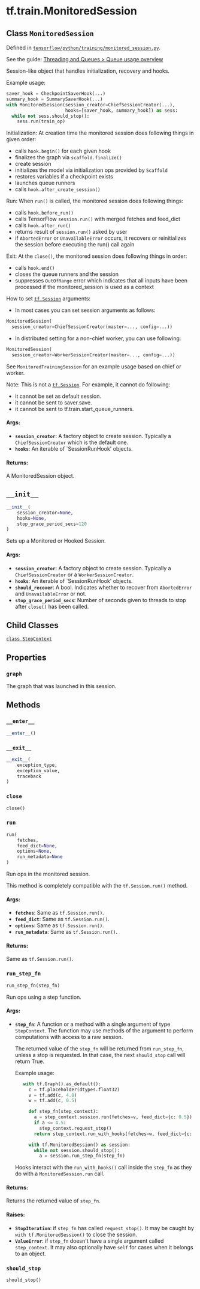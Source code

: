 <div itemscope itemtype="http://developers.google.com/ReferenceObject">
<meta itemprop="name" content="tf.train.MonitoredSession" />
<meta itemprop="path" content="Stable" />
<meta itemprop="property" content="StepContext"/>
<meta itemprop="property" content="graph"/>
<meta itemprop="property" content="__enter__"/>
<meta itemprop="property" content="__exit__"/>
<meta itemprop="property" content="__init__"/>
<meta itemprop="property" content="close"/>
<meta itemprop="property" content="run"/>
<meta itemprop="property" content="run_step_fn"/>
<meta itemprop="property" content="should_stop"/>
</div>

# tf.train.MonitoredSession

## Class `MonitoredSession`





Defined in [`tensorflow/python/training/monitored_session.py`](https://www.tensorflow.org/code/tensorflow/python/training/monitored_session.py).

See the guide: [Threading and Queues > Queue usage overview](../../../../api_guides/python/threading_and_queues.md#Queue_usage_overview)

Session-like object that handles initialization, recovery and hooks.

Example usage:

```python
saver_hook = CheckpointSaverHook(...)
summary_hook = SummarySaverHook(...)
with MonitoredSession(session_creator=ChiefSessionCreator(...),
                      hooks=[saver_hook, summary_hook]) as sess:
  while not sess.should_stop():
    sess.run(train_op)
```

Initialization: At creation time the monitored session does following things
in given order:

* calls `hook.begin()` for each given hook
* finalizes the graph via `scaffold.finalize()`
* create session
* initializes the model via initialization ops provided by `Scaffold`
* restores variables if a checkpoint exists
* launches queue runners
* calls `hook.after_create_session()`

Run: When `run()` is called, the monitored session does following things:

* calls `hook.before_run()`
* calls TensorFlow `session.run()` with merged fetches and feed_dict
* calls `hook.after_run()`
* returns result of `session.run()` asked by user
* if `AbortedError` or `UnavailableError` occurs, it recovers or
  reinitializes the session before executing the run() call again


Exit: At the `close()`, the monitored session does following things in order:

* calls `hook.end()`
* closes the queue runners and the session
* suppresses `OutOfRange` error which indicates that all inputs have been
  processed if the monitored_session is used as a context

How to set <a href="../../tf/Session.md"><code>tf.Session</code></a> arguments:

* In most cases you can set session arguments as follows:

```python
MonitoredSession(
  session_creator=ChiefSessionCreator(master=..., config=...))
```

* In distributed setting for a non-chief worker, you can use following:

```python
MonitoredSession(
  session_creator=WorkerSessionCreator(master=..., config=...))
```

See `MonitoredTrainingSession` for an example usage based on chief or worker.

Note: This is not a <a href="../../tf/Session.md"><code>tf.Session</code></a>. For example, it cannot do following:

* it cannot be set as default session.
* it cannot be sent to saver.save.
* it cannot be sent to tf.train.start_queue_runners.

#### Args:

* <b>`session_creator`</b>: A factory object to create session. Typically a
    `ChiefSessionCreator` which is the default one.
* <b>`hooks`</b>: An iterable of `SessionRunHook' objects.


#### Returns:

A MonitoredSession object.

<h2 id="__init__"><code>__init__</code></h2>

``` python
__init__(
    session_creator=None,
    hooks=None,
    stop_grace_period_secs=120
)
```

Sets up a Monitored or Hooked Session.

#### Args:

* <b>`session_creator`</b>: A factory object to create session. Typically a
    `ChiefSessionCreator` or a `WorkerSessionCreator`.
* <b>`hooks`</b>: An iterable of `SessionRunHook' objects.
* <b>`should_recover`</b>: A bool. Indicates whether to recover from `AbortedError`
    and `UnavailableError` or not.
* <b>`stop_grace_period_secs`</b>: Number of seconds given to threads to stop after
    `close()` has been called.



## Child Classes
[`class StepContext`](../../tf/train/MonitoredSession/StepContext.md)

## Properties

<h3 id="graph"><code>graph</code></h3>

The graph that was launched in this session.



## Methods

<h3 id="__enter__"><code>__enter__</code></h3>

``` python
__enter__()
```



<h3 id="__exit__"><code>__exit__</code></h3>

``` python
__exit__(
    exception_type,
    exception_value,
    traceback
)
```



<h3 id="close"><code>close</code></h3>

``` python
close()
```



<h3 id="run"><code>run</code></h3>

``` python
run(
    fetches,
    feed_dict=None,
    options=None,
    run_metadata=None
)
```

Run ops in the monitored session.

This method is completely compatible with the `tf.Session.run()` method.

#### Args:

* <b>`fetches`</b>: Same as `tf.Session.run()`.
* <b>`feed_dict`</b>: Same as `tf.Session.run()`.
* <b>`options`</b>: Same as `tf.Session.run()`.
* <b>`run_metadata`</b>: Same as `tf.Session.run()`.


#### Returns:

Same as `tf.Session.run()`.

<h3 id="run_step_fn"><code>run_step_fn</code></h3>

``` python
run_step_fn(step_fn)
```

Run ops using a step function.

#### Args:

* <b>`step_fn`</b>: A function or a method with a single argument of type
    `StepContext`.  The function may use methods of the argument to
    perform computations with access to a raw session.

    The returned value of the `step_fn` will be returned from `run_step_fn`,
    unless a stop is requested.  In that case, the next `should_stop` call
    will return True.

    Example usage:

    ```python
       with tf.Graph().as_default():
         c = tf.placeholder(dtypes.float32)
         v = tf.add(c, 4.0)
         w = tf.add(c, 0.5)

         def step_fn(step_context):
           a = step_context.session.run(fetches=v, feed_dict={c: 0.5})
           if a <= 4.5:
             step_context.request_stop()
           return step_context.run_with_hooks(fetches=w, feed_dict={c: 0.1})

         with tf.MonitoredSession() as session:
           while not session.should_stop():
             a = session.run_step_fn(step_fn)
    ```

    Hooks interact with the `run_with_hooks()` call inside the `step_fn`
    as they do with a `MonitoredSession.run` call.


#### Returns:

Returns the returned value of `step_fn`.


#### Raises:

* <b>`StopIteration`</b>: if `step_fn` has called `request_stop()`.  It may be
    caught by `with tf.MonitoredSession()` to close the session.
* <b>`ValueError`</b>: if `step_fn` doesn't have a single argument called
    `step_context`. It may also optionally have `self` for cases when it
    belongs to an object.

<h3 id="should_stop"><code>should_stop</code></h3>

``` python
should_stop()
```





